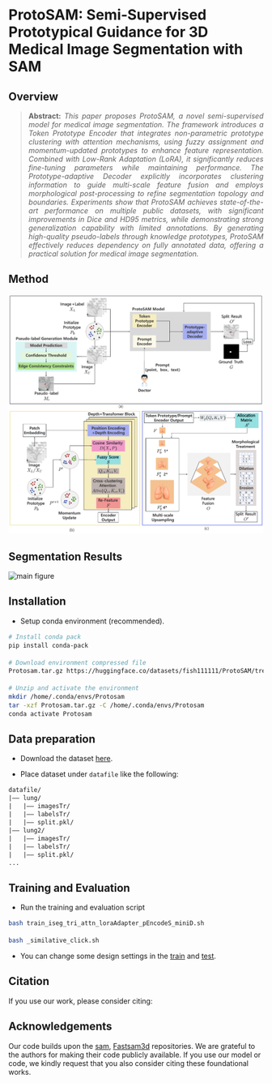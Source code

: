 # ProtoSAM: Semi‑Supervised Prototypical Guidance for 3D Medical Image Segmentation with SAM

## Overview

> **<p align="justify"> Abstract:** *This paper proposes ProtoSAM, a novel semi-supervised model for medical image segmentation. The framework introduces a Token Prototype Encoder that integrates non-parametric prototype clustering with attention mechanisms, using fuzzy assignment and momentum-updated prototypes to enhance feature representation. Combined with Low-Rank Adaptation (LoRA), it significantly reduces fine-tuning parameters while maintaining performance. The Prototype-adaptive Decoder explicitly incorporates clustering information to guide multi-scale feature fusion and employs morphological post-processing to refine segmentation topology and boundaries. Experiments show that ProtoSAM achieves state-of-the-art performance on multiple public datasets, with significant improvements in Dice and HD95 metrics, while demonstrating strong generalization capability with limited annotations. By generating high-quality pseudo-labels through knowledge prototypes, ProtoSAM effectively reduces dependency on fully annotated data, offering a practical solution for medical image segmentation.* </p>

## Method

![main figure](image/model.png)

## Segmentation Results
![main figure](image/image.png)

## Installation 
* Setup conda environment (recommended).
```bash
# Install conda pack
pip install conda-pack

# Download environment compressed file
Protosam.tar.gz https://huggingface.co/datasets/fish111111/ProtoSAM/tree/main

# Unzip and activate the environment
mkdir /home/.conda/envs/Protosam
tar -xzf Protosam.tar.gz -C /home/.conda/envs/Protosam
conda activate Protosam
```

## Data preparation

* Download the dataset [here](https://huggingface.co/datasets/fish111111/ProtoSAM/tree/main).

* Place dataset under `datafile` like the following:
```
datafile/
|–– lung/
|   |–– imagesTr/
|   |–– labelsTr/
|   |–– split.pkl/
|–– lung2/
|   |–– imagesTr/
|   |–– labelsTr/
|   |–– split.pkl/
...
```

## Training and Evaluation
* Run the training and evaluation script

```bash
bash train_iseg_tri_attn_loraAdapter_pEncodeS_miniD.sh

bash _similative_click.sh
```
* You can change some design settings in the [train](https://github.com/yuzhiming21/ProtoSAM/blob/main/train_iseg_tri_attn_loraAdapter_pEncodeS_miniD.sh) and [test](https://github.com/yuzhiming21/ProtoSAM/blob/main/_similative_click.sh).

## Citation
If you use our work, please consider citing:


## Acknowledgements

Our code builds upon the [sam](https://github.com/facebookresearch/segment-anything), [Fastsam3d](https://github.com/arcadelab/FastSAM3D) repositories. We are grateful to the authors for making their code publicly available. If you use our model or code, we kindly request that you also consider citing these foundational works.
